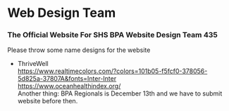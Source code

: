 # **Web Design Team**
### The Official Website For SHS BPA Website Design Team 435 <br>
Please throw some name designs for the website <br>
* ThriveWell <br>
https://www.realtimecolors.com/?colors=101b05-f5fcf0-378056-5d825a-37807A&fonts=Inter-Inter <br>
https://www.oceanhealthindex.org/ <br>
Another thing: BPA Regionals is December 13th and we have to submit website before then.
